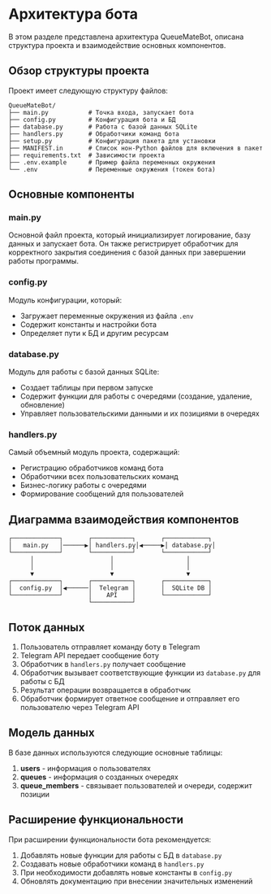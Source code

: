 # Архитектура бота

В этом разделе представлена архитектура QueueMateBot, описана структура проекта и взаимодействие основных компонентов.

## Обзор структуры проекта

Проект имеет следующую структуру файлов:

```
QueueMateBot/
├── main.py           # Точка входа, запускает бота
├── config.py         # Конфигурация бота и БД
├── database.py       # Работа с базой данных SQLite
├── handlers.py       # Обработчики команд бота
├── setup.py          # Конфигурация пакета для установки
├── MANIFEST.in       # Список нон-Python файлов для включения в пакет
├── requirements.txt  # Зависимости проекта
├── .env.example      # Пример файла переменных окружения
└── .env              # Переменные окружения (токен бота)
```

## Основные компоненты

### main.py

Основной файл проекта, который инициализирует логирование, базу данных и запускает бота. Он также регистрирует обработчик для корректного закрытия соединения с базой данных при завершении работы программы.

### config.py

Модуль конфигурации, который:
- Загружает переменные окружения из файла `.env`
- Содержит константы и настройки бота
- Определяет пути к БД и другим ресурсам

### database.py

Модуль для работы с базой данных SQLite:
- Создает таблицы при первом запуске
- Содержит функции для работы с очередями (создание, удаление, обновление)
- Управляет пользовательскими данными и их позициями в очередях

### handlers.py

Самый объемный модуль проекта, содержащий:
- Регистрацию обработчиков команд бота
- Обработчики всех пользовательских команд
- Бизнес-логику работы с очередями
- Формирование сообщений для пользователей

## Диаграмма взаимодействия компонентов

```
┌─────────────┐       ┌───────────┐       ┌────────────┐
│   main.py   │──────▶│ handlers.py│◀─────▶│ database.py│
└─────────────┘       └───────────┘       └────────────┘
      │                     │                    │
      │                     │                    │
      ▼                     ▼                    ▼
┌─────────────┐       ┌───────────┐       ┌────────────┐
│  config.py  │◀──────│  Telegram │       │  SQLite DB │
└─────────────┘       │    API    │       └────────────┘
                      └───────────┘
```

## Поток данных

1. Пользователь отправляет команду боту в Telegram
2. Telegram API передает сообщение боту
3. Обработчик в `handlers.py` получает сообщение
4. Обработчик вызывает соответствующие функции из `database.py` для работы с БД
5. Результат операции возвращается в обработчик
6. Обработчик формирует ответное сообщение и отправляет его пользователю через Telegram API

## Модель данных

В базе данных используются следующие основные таблицы:

1. **users** - информация о пользователях
2. **queues** - информация о созданных очередях
3. **queue_members** - связывает пользователей и очереди, содержит позиции

## Расширение функциональности

При расширении функциональности бота рекомендуется:

1. Добавлять новые функции для работы с БД в `database.py`
2. Создавать новые обработчики команд в `handlers.py`
3. При необходимости добавлять новые константы в `config.py`
4. Обновлять документацию при внесении значительных изменений 
